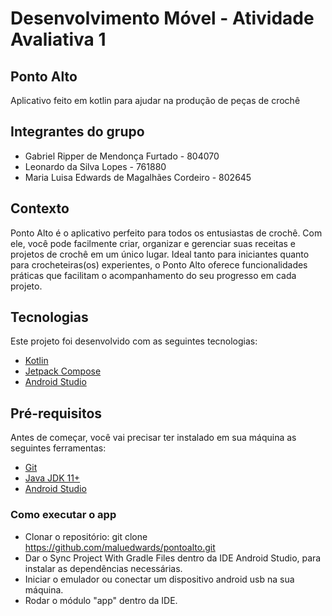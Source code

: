 # Desenvolvimento Móvel - Atividade Avaliativa 1

## Ponto Alto
Aplicativo feito em kotlin para ajudar na produção de peças de crochê

## Integrantes do grupo
- Gabriel Ripper de Mendonça Furtado - 804070
- Leonardo da Silva Lopes - 761880
- Maria Luisa Edwards de Magalhães Cordeiro - 802645

## Contexto
Ponto Alto é o aplicativo perfeito para todos os entusiastas de crochê. Com ele, você pode facilmente criar, organizar e gerenciar suas receitas e projetos de crochê em um único lugar. Ideal tanto para iniciantes quanto para crocheteiras(os) experientes, o Ponto Alto oferece funcionalidades práticas que facilitam o acompanhamento do seu progresso em cada projeto.

## Tecnologias

Este projeto foi desenvolvido com as seguintes tecnologias:

- [Kotlin](https://kotlinlang.org/)
- [Jetpack Compose](https://developer.android.com/jetpack/compose)
- [Android Studio](https://developer.android.com/studio)

## Pré-requisitos

Antes de começar, você vai precisar ter instalado em sua máquina as seguintes ferramentas:

- [Git](https://git-scm.com)
- [Java JDK 11+](https://www.oracle.com/java/technologies/javase-jdk11-downloads.html)
- [Android Studio](https://developer.android.com/studio)


### Como executar o app
- Clonar o repositório: git clone https://github.com/maluedwards/pontoalto.git
- Dar o Sync Project With Gradle Files dentro da IDE Android Studio, para instalar as dependências necessárias.
- Iniciar o emulador ou conectar um dispositivo android usb na sua máquina.
- Rodar o módulo "app" dentro da IDE.
